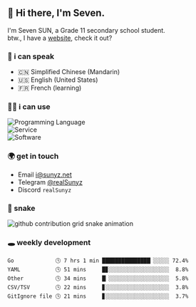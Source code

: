 <!-- DO NOT FORGET TO PULL BEFORE PUSHING -->
## 👋 Hi there, I'm Seven.

I'm Seven SUN, a Grade 11 secondary school student.  
btw., I have a [website](https://sunyz.net), check it out?

### 💬 i can speak

* 🇨🇳 Simplified Chinese (Mandarin)  
* 🇺🇸 English (United States)  
* 🇫🇷 French (learning)

### 👩‍💻 i can use

![Programming Language](https://skillicons.dev/icons?i=cpp,html,python,nodejs,nextjs,tailwind,bash,latex,md)  
![Service](https://skillicons.dev/icons?i=docker,git,nginx,cloudflare,workers,github,linux,vercel,mysql)  
![Software](https://skillicons.dev/icons?i=ai,pr,ps,xd,figma,vim,vscode,pycharm,clion)

### 🌍 get in touch

* Email <i@sunyz.net>
* Telegram [@realSunyz](https://t.me/realSunyz)
* Discord `realSunyz`

### 🐍 snake
<picture>
  <source media="(prefers-color-scheme: dark)" srcset="https://raw.githubusercontent.com/realSunyz/realSunyz/main/snake/snake-dark.svg" />
  <source media="(prefers-color-scheme: light)" srcset="https://raw.githubusercontent.com/realSunyz/realSunyz/main/snake/snake.svg" />
  <img alt="github contribution grid snake animation" src="github-snake.svg" />
</picture>

### 🕳️ weekly development
<!-- waka-box start -->
```text
Go             🕓 7 hrs 1 min ███████████████▏░░░░░ 72.4%
YAML           🕓 51 mins     █▊░░░░░░░░░░░░░░░░░░░  8.8%
Other          🕓 34 mins     █▏░░░░░░░░░░░░░░░░░░░  5.8%
CSV/TSV        🕓 22 mins     ▊░░░░░░░░░░░░░░░░░░░░  3.8%
GitIgnore file 🕓 21 mins     ▊░░░░░░░░░░░░░░░░░░░░  3.7%
```
<!-- Powered by https://github.com/realSunyz/waka-box-go . -->
<!-- waka-box end -->